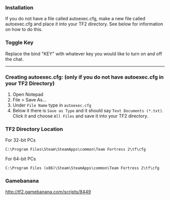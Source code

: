 ### Installation
If you do not have a file called autoexec.cfg, make a new file called autoexec.cfg and place it into your TF2 directory. See below for information on how to do this.

### Toggle Key
Replace the bind "KEY" with whatever key you would like to turn on and off the chat.

---

### Creating autoexec.cfg: (only if you do not have autoexec.cfg in your TF2 Directory)
1. Open Notepad
2. File > Save As...
3. Under `File Name` type in `autoexec.cfg`
4. Below it there is `Save as Type` and it should say `Text Documents (*.txt)`. Click it and choose `All Files` and save it into your TF2 directory.

### TF2 Directory Location
For 32-bit PCs
```
C:\Program Files\Steam\SteamApps\common\Team Fortress 2\tf\cfg
```

For 64-bit PCs
```
C:\Program Files (x86)\Steam\SteamApps\common\Team Fortress 2\tf\cfg
```

### Gamebanana
http://tf2.gamebanana.com/scripts/8449
